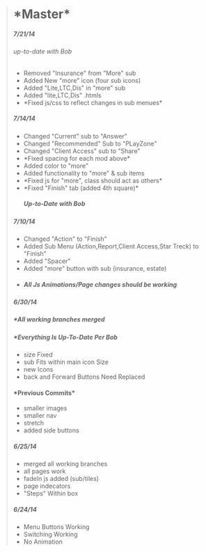 <blockquote>

<h1>*Master*</h1>

<h5><em>7/21/14</em></h5>
<h6>up-to-date with Bob</h6>
<ul>
	<li>Removed "Insurance" from "More" sub</li>
	<li>Added New "more" icon (four sub icons)</li>
	<li>Added "Lite,LTC,Dis" in "more" sub</li>
	<li>Added "lite,LTC,Dis" .htmls</li>
	<li>*Fixed js/css to reflect changes in sub menues*</li>
</ul>


<h5><em>7/14/14</em></h5>
<ul>
	<li>Changed "Current" sub to "Answer"</li>
	<li>Changed "Recommended" Sub to "PLayZone"</li>
	<li>Changed "Client Access" sub to "Share"</li>
	<li>*Fixed spacing for each mod above*</li>
	<li>Added color to "more"</li>
	<li> Added functionality to "more" & sub items</li>
	<li>*Fixed js for "more", class should act as others*</li>
	<li>*Fixed "Finish" tab (added 4th square)*</li>
<h5>Up-to-Date with Bob</h5>
</ul>

<h5><em>7/10/14</em></h5>
<ul>
	<li>Changed "Action" to "Finish"</li>
	<li>Added Sub Menu (Action,Report,Client Access,Star Treck) to "Finish"</li>
	<li>Added "Spacer"</li>
	<li>Added "more" button with sub (insurance, estate) </li>
	<li><h5>All Js Animations/Page changes should be working</h5></li>
</ul>

<h5><em>6/30/14</em></h5>
<h5>*All working branches merged </h5>
<h5>*Everything Is Up-To-Date Per Bob </h5>

<ul>	
	<li>size Fixed</li>
	<li>sub Fits within main icon Size</li>
	<li>new Icons</li>
	<li>back and Forward Buttons Need Replaced</li>
</ul>
	
<h4>*Previous Commits*</h4>
	<ul>	
		<li>smaller images</li>
		<li>smaller nav</li>
		<li>stretch</li>
		<li>added side buttons</li>
	</ul>

<h5><em>6/25/14</em></h5>
	<ul>
		<li>merged all working branches</li>
		<li>all pages work</li>
		<li>fadeIn js added (sub/tiles)</li>
		<li>page indecators</li>
		<li>"Steps" Within box</li>
	</ul>
	
<h5><em>6/24/14</em></h5>
	<ul>
		<li>Menu Buttons Working</li>
		<li>Switching Working</li>
		<li>No Animation</li>


</blockquote>
